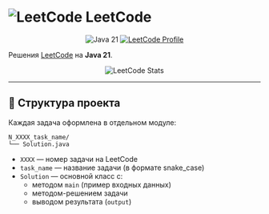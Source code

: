 # ![LeetCode](https://img.shields.io/badge/-000000?logo=leetcode&logoColor=white&style=for-the-badge) LeetCode

<p align="center">
  <img src="https://img.shields.io/badge/Java-21-orange?logo=openjdk&logoColor=white&style=for-the-badge" alt="Java 21">
  <a href="https://leetcode.com/u/dkavrzov65f/">
  	<img src="https://img.shields.io/badge/Profile-dkavrzov65f-yellow?logo=leetcode&logoColor=white&style=for-the-badge" alt="LeetCode Profile">
  </a>
</p>

Решения [LeetCode](https://leetcode.com/u/dkavrzov65f/) на **Java 21**.

<p align="center">
  <img src="https://leetcard.jacoblin.cool/dkavrzov65f?theme=dark&font=Abel&ext=contest" alt="LeetCode Stats">
</p>

---

## 📂 Структура проекта

Каждая задача оформлена в отдельном модуле:
```
N_XXXX_task_name/
└── Solution.java
```
- `XXXX` — номер задачи на LeetCode  
- `task_name` — название задачи (в формате snake_case)  
- `Solution` — основной класс с:
  - методом `main` (пример входных данных)  
  - методом-решением задачи  
  - выводом результата (`output`)
